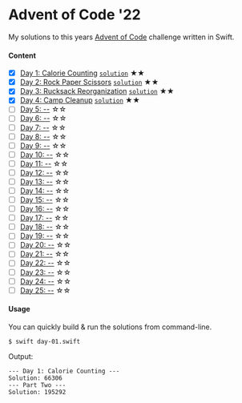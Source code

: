 # Advent of Code '22

My solutions to this years [Advent of Code](https://adventofcode.com) challenge written in Swift.

#### Content

- [x] [Day 1: Calorie Counting](https://adventofcode.com/2022/day/1) [`solution`](day-01.swift) ★★
- [x] [Day 2: Rock Paper Scissors](https://adventofcode.com/2022/day/2) [`solution`](day-02.swift) ★★
- [x] [Day 3: Rucksack Reorganization](https://adventofcode.com/2022/day/3) [`solution`](day-03.swift) ★★
- [x] [Day 4: Camp Cleanup](https://adventofcode.com/2022/day/4) [`solution`](day-04.swift) ★★
- [ ] [Day 5: --](https://adventofcode.com/2022/day/5) ☆☆
- [ ] [Day 6: --](https://adventofcode.com/2022/day/6) ☆☆
- [ ] [Day 7: --](https://adventofcode.com/2022/day/7) ☆☆
- [ ] [Day 8: --](https://adventofcode.com/2022/day/8) ☆☆
- [ ] [Day 9: --](https://adventofcode.com/2022/day/9) ☆☆
- [ ] [Day 10: --](https://adventofcode.com/2022/day/10) ☆☆
- [ ] [Day 11: --](https://adventofcode.com/2022/day/11) ☆☆
- [ ] [Day 12: --](https://adventofcode.com/2022/day/12) ☆☆
- [ ] [Day 13: --](https://adventofcode.com/2022/day/13) ☆☆
- [ ] [Day 14: --](https://adventofcode.com/2022/day/14) ☆☆
- [ ] [Day 15: --](https://adventofcode.com/2022/day/15) ☆☆
- [ ] [Day 16: --](https://adventofcode.com/2022/day/16) ☆☆
- [ ] [Day 17: --](https://adventofcode.com/2022/day/17) ☆☆
- [ ] [Day 18: --](https://adventofcode.com/2022/day/18) ☆☆
- [ ] [Day 19: --](https://adventofcode.com/2022/day/19) ☆☆
- [ ] [Day 20: --](https://adventofcode.com/2022/day/20) ☆☆
- [ ] [Day 21: --](https://adventofcode.com/2022/day/21) ☆☆
- [ ] [Day 22: --](https://adventofcode.com/2022/day/22) ☆☆
- [ ] [Day 23: --](https://adventofcode.com/2022/day/23) ☆☆
- [ ] [Day 24: --](https://adventofcode.com/2022/day/24) ☆☆
- [ ] [Day 25: --](https://adventofcode.com/2022/day/25) ☆☆

#### Usage

You can quickly build & run the solutions from command-line.
```shell
$ swift day-01.swift
```
Output:
```
--- Day 1: Calorie Counting ---
Solution: 66306
--- Part Two ---
Solution: 195292
```
